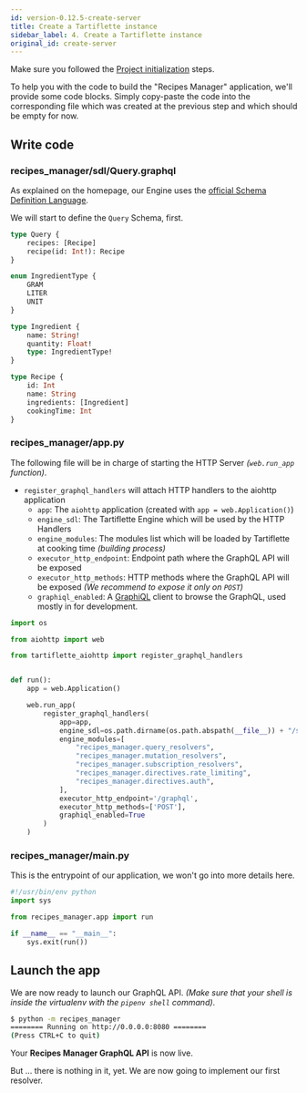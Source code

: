 ```yaml
---
id: version-0.12.5-create-server
title: Create a Tartiflette instance
sidebar_label: 4. Create a Tartiflette instance
original_id: create-server
---
```


Make sure you followed the [Project initialization](./install-tartiflette.md) steps.

To help you with the code to build the "Recipes Manager" application, we'll provide some code blocks. Simply copy-paste the code into the corresponding file which was created at the previous step and which should be empty for now.

## Write code

### **recipes_manager/sdl/Query.graphql**

As explained on the homepage, our Engine uses the [official Schema Definition Language](https://graphql.org/learn/schema/).

We will start to define the `Query` Schema, first.

```graphql
type Query {
    recipes: [Recipe]
    recipe(id: Int!): Recipe
}

enum IngredientType {
    GRAM
    LITER
    UNIT
}

type Ingredient {
    name: String!
    quantity: Float!
    type: IngredientType!
}

type Recipe {
    id: Int
    name: String
    ingredients: [Ingredient]
    cookingTime: Int
}
```

### **recipes_manager/app.py**

The following file will be in charge of starting the HTTP Server _(`web.run_app` function)_.

* `register_graphql_handlers` will attach HTTP handlers to the aiohttp application
  * `app`: The `aiohttp` application (created with `app = web.Application()`)
  * `engine_sdl`: The Tartiflette Engine which will be used by the HTTP Handlers
  * `engine_modules`: The modules list which will be loaded by Tartiflette at cooking time _(building process)_
  * `executor_http_endpoint`: Endpoint path where the GraphQL API will be exposed
  * `executor_http_methods`: HTTP methods where the GraphQL API will be exposed _(We recommend to expose it only on `POST`)_
  * `graphiql_enabled`: A [GraphiQL](https://github.com/graphql/graphiql) client to browse the GraphQL, used mostly in for development.

```python
import os

from aiohttp import web

from tartiflette_aiohttp import register_graphql_handlers


def run():
    app = web.Application()

    web.run_app(
        register_graphql_handlers(
            app=app,
            engine_sdl=os.path.dirname(os.path.abspath(__file__)) + "/sdl",
            engine_modules=[
                "recipes_manager.query_resolvers",
                "recipes_manager.mutation_resolvers",
                "recipes_manager.subscription_resolvers",
                "recipes_manager.directives.rate_limiting",
                "recipes_manager.directives.auth",
            ],
            executor_http_endpoint='/graphql',
            executor_http_methods=['POST'],
            graphiql_enabled=True
        )
    )

```

### **recipes_manager/__main__.py**

This is the entrypoint of our application, we won't go into more details here.

```python
#!/usr/bin/env python
import sys

from recipes_manager.app import run

if __name__ == "__main__":
    sys.exit(run())

```

## Launch the app

We are now ready to launch our GraphQL API. _(Make sure that your shell is inside the virtualenv with the `pipenv shell` command)_.

```bash
$ python -m recipes_manager
======== Running on http://0.0.0.0:8080 ========
(Press CTRL+C to quit)

```

Your **Recipes Manager GraphQL API** is now live.

But ... there is nothing in it, yet. We are now going to implement our first resolver.
